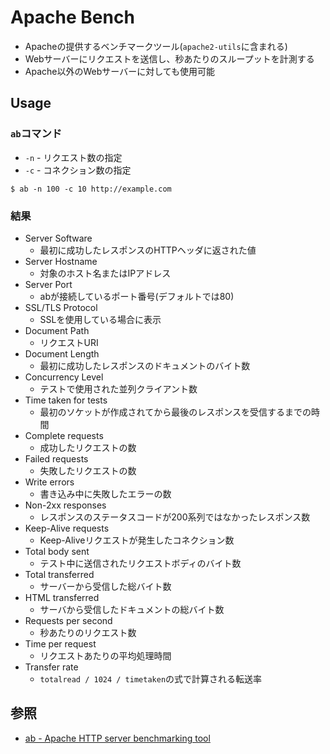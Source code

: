 # Apache Bench
- Apacheの提供するベンチマークツール(`apache2-utils`に含まれる)
- Webサーバーにリクエストを送信し、秒あたりのスループットを計測する
- Apache以外のWebサーバーに対しても使用可能

## Usage
### `ab`コマンド
- `-n` - リクエスト数の指定
- `-c` - コネクション数の指定
```
$ ab -n 100 -c 10 http://example.com
```

### 結果
- Server Software
  - 最初に成功したレスポンスのHTTPヘッダに返された値
- Server Hostname
  - 対象のホスト名またはIPアドレス
- Server Port
  - abが接続しているポート番号(デフォルトでは80)
- SSL/TLS Protocol
  - SSLを使用している場合に表示
- Document Path
  - リクエストURI
- Document Length
  - 最初に成功したレスポンスのドキュメントのバイト数
- Concurrency Level
  - テストで使用された並列クライアント数
- Time taken for tests
  - 最初のソケットが作成されてから最後のレスポンスを受信するまでの時間
- Complete requests
  - 成功したリクエストの数
- Failed requests
  - 失敗したリクエストの数
- Write errors
  - 書き込み中に失敗したエラーの数
- Non-2xx responses
  - レスポンスのステータスコードが200系列ではなかったレスポンス数
- Keep-Alive requests
  - Keep-Aliveリクエストが発生したコネクション数
- Total body sent
  - テスト中に送信されたリクエストボディのバイト数
- Total transferred
  - サーバーから受信した総バイト数
- HTML transferred
  - サーバから受信したドキュメントの総バイト数
- Requests per second
  - 秒あたりのリクエスト数
- Time per request
  - リクエストあたりの平均処理時間
- Transfer rate
  - `totalread / 1024 / timetaken`の式で計算される転送率

## 参照
- [ab - Apache HTTP server benchmarking tool](https://httpd.apache.org/docs/2.4/programs/ab.html)
